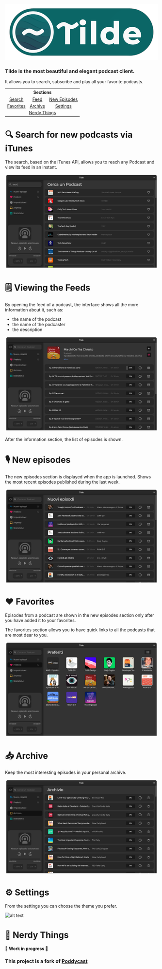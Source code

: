 ![alt text](images/logo_github.png)

### Tilde is the most beautiful and elegant podcast client.
It allows you to search, subscribe and play all your favorite podcasts.

<table>
  <tr>
    <th colspan="3">Sections</th>
  </tr>
  <tr>
    <td align="center"><a href="#search">Search</a></td>
    <td align="center"><a href="#feed">Feed</a></td>
    <td align="center"><a href="#new-episodes">New Episodes</a></td>
  </tr>
  <tr>
    <td align="center"><a href="#favorites">Favorites</a></td>
    <td align="center"><a href="#archive">Archive</a></td>
    <td align="center"><a href="#settings">Settings</a></td>
  </tr>
  <tr>
    <td colspan="3" align="center"><a href="#nerdy-things">Nerdy Things</a></td>
  </tr>
</table>

# 🔍 Search for new podcasts via iTunes <span id="search"></span>

The search, based on the iTunes API, allows you to reach any Podcast and view its feed in an instant.

![alt text](images/screenshots/dark6.png)

# 🗒️ Viewing the Feeds <span id="feed"></span>

By opening the feed of a podcast, the interface shows all the more information about it, such as:

* the name of the podcast
* the name of the podcaster
* the description

![alt text](images/screenshots/dark7.png)

After the information section, the list of episodes is shown.

# 🎙️ New episodes <span id="new-episodes"></span>

The new episodes section is displayed when the app is launched. Shows the most recent episodes published during the last week.

![alt text](images/screenshots/dark1.png)

# ❤️ Favorites <span id="favorites"></span>

Episodes from a podcast are shown in the new episodes section only after you have added it to your favorites.

The favorites section allows you to have quick links to all the podcasts that are most dear to you.

![alt text](images/screenshots/dark2.png)

# 📥 Archive <span id="archive"></span>

Keep the most interesting episodes in your personal archive.

![alt text](images/screenshots/dark3.png)

# ⚙️ Settings <span id="settings"></span>

From the settings you can choose the theme you prefer.

![alt text](images/screenshots/theme.gif)

# 👾 Nerdy Things <span id="nerdy-things"><span>
  
**🚧 Work in progress 🚧**

### This project is a fork of [Poddycast](https://github.com/MrChuckomo/poddycast)
